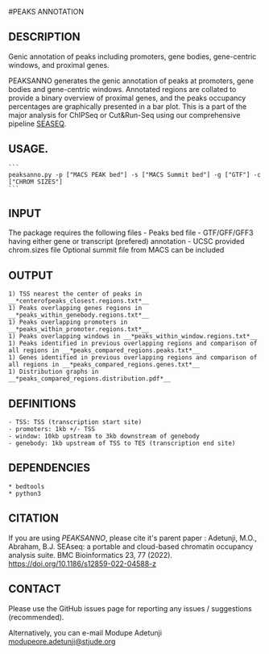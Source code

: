 #PEAKS ANNOTATION

## DESCRIPTION

Genic annotation of peaks including promoters, gene bodies, gene-centric windows, and proximal genes.

PEAKSANNO generates the genic annotation of peaks at promoters, gene bodies and gene-centric windows.
Annotated regions are collated to provide a binary overview of proximal genes, and the peaks occupancy 
percentages are graphically presented in a bar plot.
This is a part of the major analysis for ChIPSeq or Cut&Run-Seq using our comprehensive pipeline [SEASEQ](https://github.com/stjude/seaseq/).

## USAGE.
	```
	peaksanno.py -p ["MACS PEAK bed"] -s ["MACS Summit bed"] -g ["GTF"] -c ["CHROM SIZES"]
	```
## INPUT
The package requires the following files
	- Peaks bed file
	- GTF/GFF/GFF3 having either gene or transcript (prefered) annotation
	- UCSC provided chrom.sizes file
Optional summit file from MACS can be included

## OUTPUT

	1) TSS nearest the center of peaks in __*centerofpeaks_closest.regions.txt*__
	1) Peaks overlapping genes regions in __*peaks_within_genebody.regions.txt*__
	1) Peaks overlapping promoters in __*peaks_within_promoter.regions.txt*__
	1) Peaks overlapping windows in __*peaks_within_window.regions.txt*__
	1) Peaks identified in previous overlapping regions and comparison of all regions in __*peaks_compared_regions.peaks.txt*__
	1) Genes identified in previous overlapping regions and comparison of all regions in __*peaks_compared_regions.genes.txt*__
	1) Distribution graphs in __*peaks_compared_regions.distribution.pdf*__

## DEFINITIONS
	- TSS: TSS (transcription start site)
	- promoters: 1kb +/- TSS
	- window: 10kb upstream to 3kb downstream of genebody
	- genebody: 1kb upstream of TSS to TES (transcription end site)

## DEPENDENCIES
	* bedtools
	* python3

## CITATION

If you are using *PEAKSANNO*, please cite it's parent paper : 
Adetunji, M.O., Abraham, B.J. SEAseq: a portable and cloud-based chromatin occupancy analysis suite. BMC Bioinformatics 23, 77 (2022). https://doi.org/10.1186/s12859-022-04588-z

## CONTACT

Please use the GitHub issues page for reporting any issues / suggestions (recommended). 

Alternatively, you can e-mail Modupe Adetunji <modupeore.adetunji@stjude.org>

